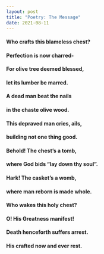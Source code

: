 ```yaml
---
layout: post
title: "Poetry: The Message"
date: 2021-08-11
---
```


#### Who crafts this blameless chest?
#### Perfection is now charred-
#### For olive tree deemed blessed,
#### let its lumber be marred.
#### A dead man beat the nails
#### in the chaste olive wood.
#### This depraved man cries, ails,
#### building not one thing good.
#### Behold! The chest’s a tomb,
#### where God bids “lay down thy soul”.
#### Hark! The casket’s a womb,
#### where man reborn is made whole.
#### Who wakes this holy chest?
#### O! His Greatness manifest!


#### Death henceforth suffers arrest.
#### His crafted now and ever rest.
